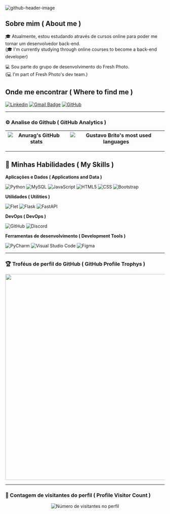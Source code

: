 ![github-header-image](https://github.com/user-attachments/assets/e9910e11-b3dd-4c48-a87b-52b4ba49b0b9)

## Sobre mim ( About me )
🎓 Atualmente, estou estudando através de cursos online para poder me tornar um desenvolvedor back-end.<br> (🎓 I'm currently studying through online courses to become a back-end developer)

💻 Sou parte do grupo de desenvolvimento do Fresh Photo.<br> (💻 I'm part of Fresh Photo's dev team.)

## Onde me encontrar ( Where to find me )
[![Linkedin](https://img.shields.io/badge/-GustavoBritoBechelli-blue?style=flat-square&logo=Linkedin&logoColor=white&link=https://www.linkedin.com/in/gustavo-brito-bechelli/)](https://www.linkedin.com/in/gustavo-brito-bechelli-404baa322/)
[![Gmail Badge](https://img.shields.io/badge/-gustavobrito.bc@gmail.com-006bed?style=flat-square&logo=Gmail&logoColor=white&link=mailto:Gustavobrito.bc@gmail.com)](mailto:gustavobrito.bc@gmail.com)
[![GitHub](https://img.shields.io/github/followers/Gustavo-Brito-Bechelli?label=follow&style=social)](https://github.com/Gustavo-Brito-Bechelli)

---
### ⚙️ Analise do Github ( GitHub Analytics )

| ![Anurag's GitHub stats](https://github-readme-stats.vercel.app/api?username=Gustavo-Brito-Bechelli&show_icons=true&theme=tokyonight) | ![Gustavo Brito's most used languages](https://github-readme-stats.vercel.app/api/top-langs/?username=Gustavo-Brito-Bechelli&layout=donut&theme=tokyonight&hide_border=true) |
| --- | --- |

---
## 🚀 Minhas Habilidades ( My Skills )

**Aplicações e Dados ( Applications and Data )**

![Python](https://img.shields.io/badge/-Python-333333?style=flat&logo=python)
![MySQL](https://img.shields.io/badge/-MySQL-333333?style=flat&logo=mysql)
![JavaScript](https://img.shields.io/badge/-JavaScript-333333?style=flat&logo=javascript)
![HTML5](https://img.shields.io/badge/-HTML5-333333?style=flat&logo=HTML5)
![CSS](https://img.shields.io/badge/-CSS-333333?style=flat&logo=CSS3&logoColor=1572B6)
![Bootstrap](https://img.shields.io/badge/-Bootstrap-333333?style=flat&logo=bootstrap)

**Utilidades ( Utilities )**

![Flet](https://img.shields.io/badge/-Flet-333333?style=flat&logo=flet)
![Flask](https://img.shields.io/badge/-Flask-333333?style=flat&logo=flask)
![FastAPI](https://img.shields.io/badge/-FastAPI-333333?style=flat&logo=fastapi)

**DevOps ( DevOps )**

![GitHub](https://img.shields.io/badge/-GitHub-333333?style=flat&logo=github)
![Discord](https://img.shields.io/badge/-Discord-333333?style=flat&logo=discord)

**Ferramentas de desenvolvimento ( Development Tools )**

![PyCharm](https://img.shields.io/badge/-PyCharm%20Studio%20Code-333333?style=flat&logo=pycharm&logoColor=007ACC)
![Visual Studio Code](https://img.shields.io/badge/-Visual%20Studio%20Code-333333?style=flat&logo=visual-studio-code&logoColor=007ACC)
![Figma](https://img.shields.io/badge/-Figma-333333?style=flat&logo=figma&logoColor=007ACC)

---
### 🏆 Troféus de perfil do GitHub ( GitHub Profile Trophys )

<p align="center">
  <a
    href="https://github.com/Gustavo-Brito-Bechelli/github-profile-trophy"
    title="repositório de troféus"
  >
    <img
      width="650"
      src="https://github-profile-trophy.vercel.app/?username=Gustavo-Brito-Bechelli&column=8&theme=tokyonight&no-frame=true&no-bg=true"
    />
  </a>
</p>

---

### 📍 Contagem de visitantes do perfil ( Profile Visitor Count )
<p align="center">
  <img
    src="https://profile-counter.glitch.me/Gustavo-Brito-Bechelli/count.svg"
    alt="Número de visitantes no perfil"
  />
</p>

